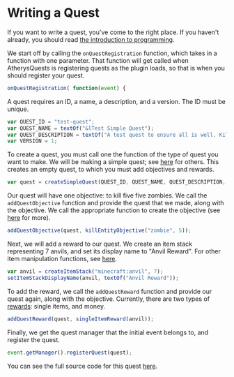# Writing a Quest

If you want to write a quest, you've come to the right place. If you haven't already, you should read [the introduction to programming](../A-bear-bones-introduction-to-JavaScript.html).

We start off by calling the `onQuestRegistration` function, which takes in a function with one parameter. That function will get called when AtherysQuests is registering quests as the plugin loads, so that is when you should register your quest.
```js
onQuestRegistration( function(event) {
```

A quest requires an ID, a name, a description, and a version. The ID must be unique.
```js
var QUEST_ID = "test-quest"; 
var QUEST_NAME = textOf("&lTest Simple Quest"); 
var QUEST_DESCRIPTION = textOf("A test quest to ensure all is well. Kill 5 zombies. You know, for testing."); 
var VERSION = 1; 
```

To create a quest, you must call one the function of the type of quest you want to make. We will be making a simple quest; see [here](Quest-Functions.html) for others. This creates an empty quest, to which you must add objectives and rewards.
```js
var quest = createSimpleQuest(QUEST_ID, QUEST_NAME, QUEST_DESCRIPTION, VERSION);
```

Our quest will have one objective: to kill five five zombies. We call the `addQuestObjective` function and provide the quest that we made, along with the objective. We call the appropriate function to create the objective (see [here](Objective-Functions.html) for more).
```js
addQuestObjective(quest, killEntityObjective("zombie", 5));
```

Next, we will add a reward to our quest. We create an item stack representing 7 anvils, and set its display name to "Anvil Reward". For other item manipulation functions, see [here](../Item-Functions.html). 
```js
var anvil = createItemStack("minecraft:anvil", 7);
setItemStackDisplayName(anvil, textOf("Anvil Reward"));
```

To add the reward, we call the `addQuestReward` function and provide our quest again, along with the objective. Currently, there are two types of [rewards](Reward-Functions.html): single items, and money. 
```js
addQuestReward(quest, singleItemReward(anvil));
```

Finally, we get the quest manager that the initial event belongs to, and register the quest.
```js
event.getManager().registerQuest(quest);
```

You can see the full source code for this quest [here](Examples.html).
